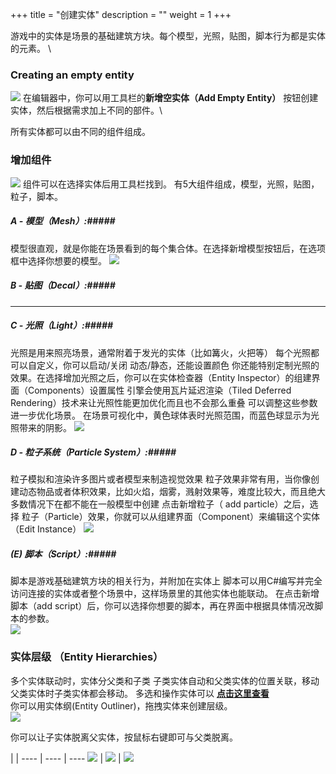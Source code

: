 +++
title = "创建实体"
description = ""
weight = 1
+++

游戏中的实体是场景的基础建筑方块。每个模型，光照，贴图，脚本行为都是实体的元素。 \

### Creating an empty entity ###
![](/img/create_new_entity/add_empty_entity_toolbar.png)
在编辑器中，你可以用工具栏的<strong>新增空实体（Add Empty Entity）</strong> 按钮创建实体，然后根据需求加上不同的部件。\

所有实体都可以由不同的组件组成。

### 增加组件 ###
![](/img/create_new_entity/add_component.png)
组件可以在选择实体后用工具栏找到。 有5大组件组成，模型，光照，贴图，粒子，脚本。
##### A - 模型（Mesh）:#####
模型很直观，就是你能在场景看到的每个集合体。在选择新增模型按钮后，在选项框中选择你想要的模型。
![](/img/create_new_entity/add_mesh.png)

##### B -  贴图（Decal）:#####
---

##### C - 光照（Light）:#####
光照是用来照亮场景，通常附着于发光的实体（比如篝火，火把等） 每个光照都可以自定义，你可以启动/关闭 动态/静态，还能设置颜色 你还能特别定制光照的效果。在选择增加光照之后，你可以在实体检查器（Entity Inspector）的组建界面（Components）设置属性 引擎会使用瓦片延迟渲染（Tiled Deferred Rendering）技术来让光照性能更加优化而且也不会那么重叠 可以调整这些参数进一步优化场景。 在场景可视化中，黄色球体表时光照范围，而蓝色球显示为光照带来的阴影。
![](/img/create_new_entity/add_light.png)

##### D - 粒子系统（Particle System）:#####
粒子模拟和渲染许多图片或者模型来制造视觉效果 粒子效果非常有用，当你像创建动态物品或者体积效果，比如火焰，烟雾，溅射效果等，难度比较大，而且绝大多数情况下在都不能在一般模型中创建 点击新增粒子（ add particle）之后，选择 粒子（Particle）效果，你就可以从组建界面（Component）来编辑这个实体（Edit Instance）
![](/img/create_new_entity/add_particle.png)

##### (E) 脚本（Script）:#####
脚本是游戏基础建筑方块的相关行为，并附加在实体上 脚本可以用C#编写并完全访问连接的实体或者整个场景中，这样场景里的其他实体也能联动。
在点击新增脚本（add script）后，你可以选择你想要的脚本，再在界面中根据具体情况改脚本的参数。\
![](/img/create_new_entity/add_script.png)

### 实体层级 （Entity Hierarchies） ###
多个实体联动时，实体分父类和子类 子类实体自动和父类实体的位置关联，移动父类实体时子类实体都会移动。
多选和操作实体可以  <strong><a href='{{< relref "entity_inspector.md" >}}'>点击这里查看</a></strong> \
你可以用实体纲(Entity Outliner)，拖拽实体来创建层级。\
![](/img/create_new_entity/empty_entity_outliner.png)

你可以让子实体脱离父实体，按鼠标右键即可与父类脱离。

 | | 
---- | ---- | ----
![](/img/create_new_entity/detach_before.png) | ![](/img/create_new_entity/detach_select.png) | ![](/img/create_new_entity/detach_after.png)


